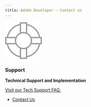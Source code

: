 ```yaml
---
title: Adobe Developer — Contact us
---
```


<TextBlock slots="image" width="100%" theme="lightest"  alignment="yes"  className="pricing-title-right  div-p-0 left-content mediaSize sale-support-img"/>

![adobe-support](../../images/2_Icon_Support.svg " ")

<TextBlock slots="heading,text1, text2, buttons" width="100%" theme="lightest"  alignment="yes"  className="pricing-title-right py-0 text-align-left div-p-0 left-content contact-sales link linking sale-support-btn-align"/>

### Support

**Technical Support and Implementation** 

[Visit our Tech Support FAQ.](/faq/tech-support/#account-management)

- [Contact Us](./support.md)
